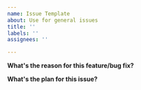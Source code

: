 ```yaml
---
name: Issue Template
about: Use for general issues
title: ''
labels: ''
assignees: ''

---
```


**What's the reason for this feature/bug fix?**

**What's the plan for this issue?**
